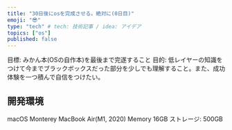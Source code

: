 ```yaml
---
title: "30日後にosを完成させる。絶対に(0日目)"
emoji: "😎"
type: "tech" # tech: 技術記事 / idea: アイデア
topics: ["os"]
published: false
---
```


目標: みかん本(OSの自作本)を最後まで完遂すること
目的: 低レイヤーの知識をつけて今までブラックボックスだった部分を少しでも理解すること。また、成功体験を一つ積んで自信をつけたい。

## 開発環境
macOS Monterey
MacBook Air(M1, 2020)
Memory 16GB
ストレージ: 500GB
